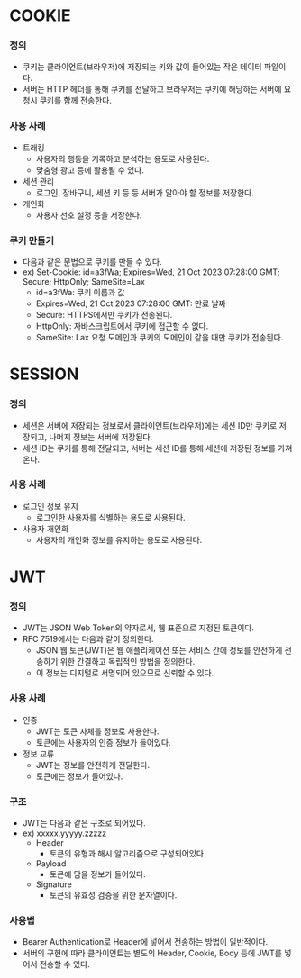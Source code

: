 # COOKIE

### 정의
- 쿠키는 클라이언트(브라우저)에 저장되는 키와 값이 들어있는 작은 데이터 파일이다.
- 서버는 HTTP 헤더를 통해 쿠키를 전달하고 브라우저는 쿠키에 해당하는 서버에 요청시 쿠키를 함께 전송한다.

### 사용 사례
- 트래킹
    - 사용자의 행동을 기록하고 분석하는 용도로 사용된다.
    - 맞춤형 광고 등에 활용될 수 있다.
- 세션 관리
    - 로그인, 장바구니, 세션 키 등 등 서버가 알아야 할 정보를 저장한다.
- 개인화
    - 사용자 선호 설정 등을 저장한다.

### 쿠키 만들기
- 다음과 같은 문법으로 쿠키를 만들 수 있다.
- ex) Set-Cookie: id=a3fWa; Expires=Wed, 21 Oct 2023 07:28:00 GMT; Secure; HttpOnly; SameSite=Lax
    - id=a3fWa: 쿠키 이름과 값
    - Expires=Wed, 21 Oct 2023 07:28:00 GMT: 만료 날짜
    - Secure: HTTPS에서만 쿠키가 전송된다.
    - HttpOnly: 자바스크립트에서 쿠키에 접근할 수 없다.
    - SameSite: Lax 요청 도메인과 쿠키의 도메인이 같을 때만 쿠키가 전송된다.

# SESSION
### 정의
- 세션은 서버에 저장되는 정보로서 클라이언트(브라우저)에는 세션 ID만 쿠키로 저장되고, 나머지 정보는 서버에 저장된다.
- 세션 ID는 쿠키를 통해 전달되고, 서버는 세션 ID를 통해 세션에 저장된 정보를 가져온다.

### 사용 사례
- 로그인 정보 유지
    - 로그인한 사용자를 식별하는 용도로 사용된다.
- 사용자 개인화
    - 사용자의 개인화 정보를 유지하는 용도로 사용된다.

# JWT
### 정의
- JWT는 JSON Web Token의 약자로서, 웹 표준으로 지정된 토큰이다.
- RFC 7519에서는 다음과 같이 정의한다.
    - JSON 웹 토큰(JWT)은 웹 애플리케이션 또는 서비스 간에 정보를 안전하게 전송하기 위한 간결하고 독립적인 방법을 정의한다.
    - 이 정보는 디지털로 서명되어 있으므로 신뢰할 수 있다.

### 사용 사례
- 인증
    - JWT는 토큰 자체를 정보로 사용한다.
    - 토큰에는 사용자의 인증 정보가 들어있다.
- 정보 교류
    - JWT는 정보를 안전하게 전달한다.
    - 토큰에는 정보가 들어있다.

### 구조
- JWT는 다음과 같은 구조로 되어있다.
- ex) xxxxx.yyyyy.zzzzz
    - Header
        - 토큰의 유형과 해시 알고리즘으로 구성되어있다.
    - Payload
        - 토큰에 담을 정보가 들어있다.
    - Signature
        - 토큰의 유효성 검증을 위한 문자열이다.

### 사용법
- Bearer Authentication로 Header에 넣어서 전송하는 방법이 일반적이다.
- 서버의 구현에 따라 클라이언트는 별도의 Header, Cookie, Body 등에 JWT를 넣어서 전송할 수 있다.